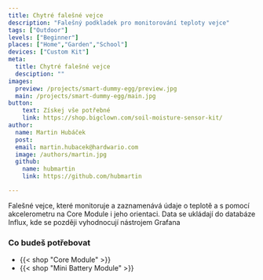 ```yaml
---
title: Chytré falešné vejce
description: "Falešný podkladek pro monitorování teploty vejce"
tags: ["Outdoor"]
levels: ["Beginner"]
places: ["Home","Garden","School"]
devices: ["Custom Kit"]
meta:
  title: Chytré falešné vejce
  desciption: ""
images:
  preview: /projects/smart-dummy-egg/preview.jpg
  main: /projects/smart-dummy-egg/main.jpg
button:
    text: Získej vše potřebné
    link: https://shop.bigclown.com/soil-moisture-sensor-kit/
author:
  name: Martin Hubáček
  post:
  email: martin.hubacek@hardwario.com
  image: /authors/martin.jpg
  github:
    name: hubmartin
    link: https://github.com/hubmartin

---
```


Falešné vejce, které monitoruje a zaznamenává údaje o teplotě a s pomocí akcelerometru na Core Module i jeho orientaci. Data se ukládají do databáze Influx, kde se později vyhodnocují nástrojem Grafana

### Co budeš potřebovat

* {{< shop "Core Module" >}}
* {{< shop "Mini Battery Module" >}}
